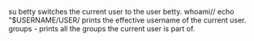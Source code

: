 su betty switches the current user to the user betty.
whoami// echo "$USERNAME/USER/ prints the effective username of the current user.
groups - prints all the groups the current user is part of.